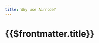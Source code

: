 ```yaml
---
title: Why use Airnode?
---
```


# {{$frontmatter.title}}

<TOC class="table-of-contents" :include-level="[2,3]" />
